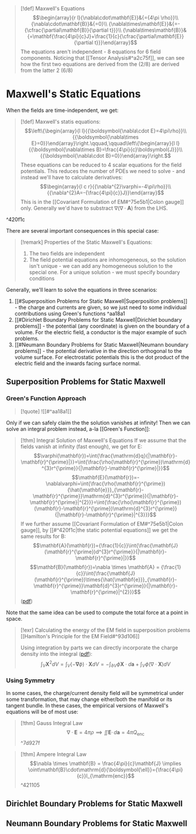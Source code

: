 >[!def] Maxwell's Equations
>$$\begin{array}{r l}{\nabla\cdot\mathbf{E}}&{={4\pi \rho}}\\ {\nabla\cdot\mathbf{B}}&{=0}\\ {\nabla\times\mathbf{E}}&{=-{\cfrac{\partial\mathbf{B}}{\partial t}}}\\ {\nabla\times\mathbf{B}}&{=\mathbf{\frac{4\pi}{c}J}+\frac{1}{c}{\cfrac{\partial\mathbf{E}}{\partial t}}}\end{array}$$
>The equations aren't independent - 8 equations for 6 field components. Noticing that  [[Tensor Analysis#^a2c75f]], we can see how the first two equations are derived from the (2/8) are derived from the latter 2 (6/8)

# Maxwell's Static Equations

When the fields are time-independent, we get:

>[!def] Maxwell's statis equations:
>$$\left\{\begin{array}{l l}{{\boldsymbol{\nabla\cdot E}=4\pi\rho}}\\ {{\boldsymbol{\nabla\times E}=0}}\end{array}\right.\qquad,\qquad\left\{\begin{array}{l l}{{\boldsymbol{\nabla\times B}=\frac{4\pi}{c}\boldsymbol{J}}}\\ {{\boldsymbol{\nabla\cdot B}=0}}\end{array}\right.$$
>These equations can be reduced to 4 scalar equations for the field potentials. This reduces the number of PDEs we need to solve - and instead we'll have to calculate derivatives:
>$$\begin{array}{l c r}{{\nabla^{2}\varphi=-4\pi\rho}}\\ {{\nabla^{2}A=-{\frac{4\pi}{c}}J}}\end{array}$$
>This is in the  [[Covariant Formulation of EM#^75e5b1|Colon gauge]] only. Generally we'd have to substract $\nabla(\nabla \cdot \mathbf{A})$ from the LHS.

^420f1c

There are several important consequences in this special case:

>[!remark] Properties of the Static Maxwell's Equations:
>1. The two fields are independent
>2. The field potential equations are inhomogeneous, so the solution isn't unique - we can add any homogeneous solution to the special one. For a unique solution - we must specify boundary conditions

Generally, we'll learn to solve the equations in three scenarios:
1. [[#Superposition Problems for Static Maxwell|Superposition problems]] - the charge and currents are given, so we just need to some individual contributions using Green's functions ^aa18a1
2. [[#Dirichlet Boundary Problems for Static Maxwell|Dirichlet boundary problems]] - the potential (any coordinate) is given on the boundary of a volume. For the electric field, a conductor is the major example of such problems.
3. [[#Neumann Boundary Problems for Static Maxwell|Neumann boundary problems]] - the potential derivative in the direction orthogonal to the volume surface. For electrostatic potentials this is the dot product of the electric field and the inwards facing surface normal.
## Superposition Problems for Static Maxwell
### Green's Function Approach

>[!quote]
>![[#^aa18a1]]

Only if we can safely claim the the solution vanishes at infinity! Then we can solve an integral problem instead, a-la [[Green's Function]]:

>[!thm] Integral Solution of Maxwell's Equations
>If we assume that the fields vanish at infinity (fast enough), we get for E:
>$$\varphi(\mathbf{r})=\int{\frac{\mathrm{d}q}{|\mathbf{r}-\mathbf{r}^{\prime}|}}=\int{\frac{\rho(\mathbf{r}^{\prime})\mathrm{d}^{3}r^{\prime}}{|\mathbf{r}-\mathbf{r}^{\prime}|}}$$
>$$\mathbf{E}(\mathbf{r})=-\nabla\varphi=\int{\frac{\rho(\mathbf{r}^{\prime}){\hat{\mathbf{e}}}_{\mathbf{r}-\mathbf{r}^{\prime}}\mathrm{d}^{3}r^{\prime}}{|\mathbf{r}-\mathbf{r}^{\prime}|^{2}}}=\int{\frac{\rho(\mathbf{r}^{\prime})(\mathbf{r}-\mathbf{r}^{\prime})\mathrm{d}^{3}r^{\prime}}{|\mathbf{r}-\mathbf{r}^{\prime}|^{3}}}$$
>If we further assume [[Covariant Formulation of EM#^75e5b1|Colon gauge]], by [[#^420f1c|the static potential equations]] we get the same results for B:
>$$\mathbf{A}(\mathbf{r})={\frac{1}{c}}\int{\frac{\mathbf{J}(\mathbf{r}^{\prime})d^{3}r^{\prime}}{|\mathbf{r}-\mathbf{r}^{\prime}|}}$$
>$$\mathbf{B}(\mathbf{r})=\nabla \times \mathbf{A} = {\frac{1}{c}}\int{\frac{\mathbf{J}(\mathbf{r}^{\prime})\times{\hat{\mathbf{e}}}_{\mathbf{r}-\mathbf{r}^{\prime}}\mathbf{d}^{3}r^{\prime}}{|\mathbf{r}-\mathbf{r}^{\prime}|^{2}}}$$
>([pdf](zotero://open-pdf/library/items/S8BHCP57?page=8&annotation=MZN4WAES)) 

Note that the same idea can be used to compute the total force at a point in space.

>[!exr] Calculating the energy of the EM field in superposition problems
>[[Hamilton's Principle for the EM Field#^93d106]] 
>
>Using integration by parts we can directly incorporate the charge density into the integral  ([pdf](zotero://open-pdf/library/items/S8BHCP57?page=12&annotation=DB9XPZCA)):
>$$
>\int_{V} \mathbf{X}^2dV = \int_{V}(-\mathbf{\nabla}\phi)\cdot \mathbf{X} dV = -\int_{\partial V}\phi \mathbf{X} \cdot d\mathbf{a}+ \int_{V} \phi(\nabla \cdot \mathbf{X})dV
>$$

### Using Symmetry
In some cases, the charge/current density field will be symmetrical under some transformation, that may change either/both the manifold or its tangent bundle. In these cases, the empirical versions of Maxwell's equations will be of most use:

>[!thm] Gauss Integral Law
>$$\nabla \cdot \mathbf{E} = 4\pi \rho \implies \textstyle\iint\mathbf{E}\cdot\,d\mathbf{a}=4\pi Q_{\mathrm{enc}}$$
^7d927f

>[!thm] Ampere Integral Law
>$$\nabla \times \mathbf{B} = \frac{4\pi}{c}\mathbf{J} \implies \oint\mathbf{B}\cdot\mathrm{d}{\boldsymbol{\ell}}={\frac{4\pi}{c}}I_{\mathrm{enc}}$$
^421105
## Dirichlet Boundary Problems for Static Maxwell

## Neumann Boundary Problems for Static Maxwell